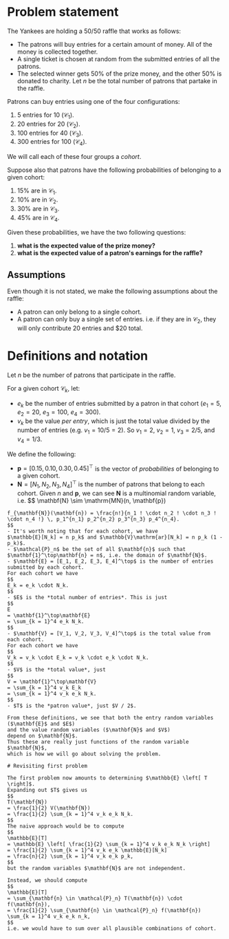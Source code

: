 # Problem statement 

The Yankees are holding a 50/50 raffle that works as follows: 
- The patrons will buy entries for a certain amount of money. All of the money is collected together. 
- A single ticket is chosen at random from the submitted entries of all the patrons. 
- The selected winner gets 50% of the prize money, and the other 50% is donated to charity. 
Let $n$ be the total number of patrons that partake in the raffle. 

Patrons can buy entries using one of the four configurations: 
1. 5 entries for 10 ($\mathcal{C}_1$). 
2. 20 entries for 20 ($\mathcal{C}_2$). 
3. 100 entries for 40 ($\mathcal{C}_3$). 
4. 300 entries for 100 ($\mathcal{C}_4$). 

We will call each of these four groups a *cohort*. 

Suppose also that patrons have the following probabilities of belonging to a given cohort: 
1. 15% are in $\mathcal{C}_1$. 
1. 10% are in $\mathcal{C}_2$. 
1. 30% are in $\mathcal{C}_3$. 
1. 45% are in $\mathcal{C}_4$. 

Given these probabilities, we have the two following questions:  
1. **what is the expected value of the prize money?**
2. **what is the expected value of a patron's earnings for the raffle?** 

## Assumptions 

Even though it is not stated, we make the following assumptions about the raffle: 
- A patron can only belong to a single cohort. 
- A patron can only buy a single set of entries. 
i.e. if they are in $\mathcal{C}_2$, they will only contribute 20 entries and \$20 total. 

# Definitions and notation 

Let $n$ be the number of patrons that participate in the raffle. 

For a given cohort $\mathcal{C}_k$, let: 
- $e_k$ be the number of entries submitted by a patron in that cohort ($e_1 = 5$, $e_2 = 20$, $e_3 = 100$, $e_4 = 300$). 
- $v_k$ be the value *per entry*, which is just the total value divided by the number of entries 
(e.g. $v_1 = 10 / 5 = 2$). 
So $v_1 = 2$, $v_2 = 1$, $v_3 = 2 / 5$, and $v_4 = 1 / 3$. 

We define the following: 
- $\mathbf{p} = [0.15, 0.10, 0.30, 0.45]^\top$ is the vector of *probabilities* of belonging to a given cohort. 
- $\mathbf{N} = [N_1, N_2, N_3, N_4]^\top$ is the number of patrons that belong to each cohort. 
Given $n$ and $\mathbf{p}$, we can see $\mathbf{N}$ is a multinomial random variable, 
i.e. 
$$
\mathbf{N} \sim \mathrm{MN}(n, \mathbf{p}) 
~~~\text{with density}~~~ 
f_{\mathbf{N}}(\mathbf{n}) = \frac{n!}{n_1 ! \cdot n_2 ! \cdot n_3 ! \cdot n_4 !} \, p_1^{n_1} p_2^{n_2} p_3^{n_3} p_4^{n_4}. 
$$
- It's worth noting that for each cohort, we have 
$\mathbb{E}[N_k] = n p_k$ and $\mathbb{V}\mathrm{ar}[N_k] = n p_k (1 - p_k)$. 
- $\mathcal{P}_n$ be the set of all $\mathbf{n}$ such that $\mathbf{1}^\top\mathbf{n} = n$, i.e. the domain of $\mathbf{N}$. 
- $\mathbf{E} = [E_1, E_2, E_3, E_4]^\top$ is the number of entries submitted by each cohort. 
For each cohort we have 
$$
E_k = e_k \cdot N_k. 
$$ 
- $E$ is the *total number of entries*. This is just 
$$
E 
= \mathbf{1}^\top\mathbf{E} 
= \sum_{k = 1}^4 e_k N_k. 
$$
- $\mathbf{V} = [V_1, V_2, V_3, V_4]^\top$ is the total value from each cohort. 
For each cohort we have 
$$
V_k = v_k \cdot E_k = v_k \cdot e_k \cdot N_k. 
$$
- $V$ is the *total value*, just 
$$
V = \mathbf{1}^\top\mathbf{V} 
= \sum_{k = 1}^4 v_k E_k  
= \sum_{k = 1}^4 v_k e_k N_k. 
$$
- $T$ is the *patron value*, just $V / 2$. 

From these definitions, we see that both the entry random variables ($\mathbf{E}$ and $E$) 
and the value random variables ($\mathbf{N}$ and $V$) 
depend on $\mathbf{N}$. 
Thus these are really just functions of the random variable $\mathbf{N}$, 
which is how we will go about solving the problem. 

# Revisiting first problem 

The first problem now amounts to determining $\mathbb{E} \left[ T \right]$. 
Expanding out $T$ gives us 
$$
T(\mathbf{N})
= \frac{1}{2} V(\mathbf{N})
= \frac{1}{2} \sum_{k = 1}^4 v_k e_k N_k. 
$$
The naive approach would be to compute 
$$
\mathbb{E}[T] 
= \mathbb{E} \left[ \frac{1}{2} \sum_{k = 1}^4 v_k e_k N_k \right]
= \frac{1}{2} \sum_{k = 1}^4 v_k e_k \mathbb{E}[N_k] 
= \frac{n}{2} \sum_{k = 1}^4 v_k e_k p_k, 
$$
but the random variables $\mathbf{N}$ are not independent. 

Instead, we should compute 
$$
\mathbb{E}[T] 
= \sum_{\mathbf{n} \in \mathcal{P}_n} T(\mathbf{n}) \cdot f(\mathbf{n}), 
= \frac{1}{2} \sum_{\mathbf{n} \in \mathcal{P}_n} f(\mathbf{n}) \sum_{k = 1}^4 v_k e_k n_k, 
$$
i.e. we would have to sum over all plausible combinations of cohort. 